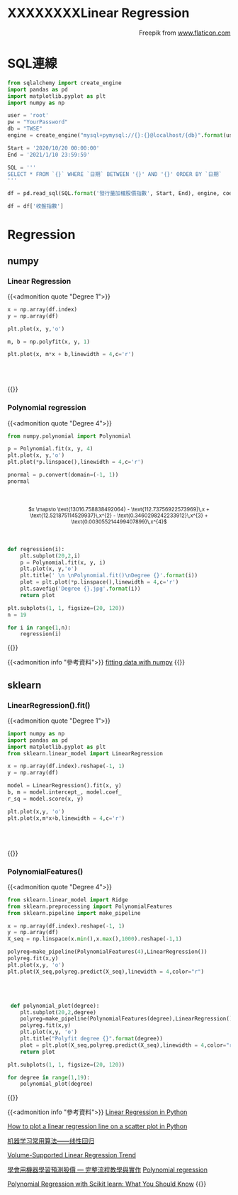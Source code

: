 # XXXXXXXXLinear Regression


<!--more-->

<div style="text-align: right" Icons made by <a href="https://www.flaticon.com/authors/freepik" title="Freepik">Freepik</a> from <a href="https://www.flaticon.com/" title="Flaticon">www.flaticon.com</a></div>

# SQL連線

```python
from sqlalchemy import create_engine
import pandas as pd
import matplotlib.pyplot as plt
import numpy as np

user = 'root'
pw = "YourPassword"
db = "TWSE"
engine = create_engine("mysql+pymysql://{}:{}@localhost/{db}".format(user,pw,db=db))

Start = '2020/10/20 00:00:00'
End = '2021/1/10 23:59:59'

SQL = '''
SELECT * FROM `{}` WHERE `日期` BETWEEN '{}' AND '{}' ORDER BY `日期`
'''

df = pd.read_sql(SQL.format('發行量加權股價指數', Start, End), engine, coerce_float=True, parse_dates=True)

df = df['收盤指數']
```
# Regression

## numpy

### Linear Regression

{{<admonition quote "Degree 1">}}

```python
x = np.array(df.index)
y = np.array(df)

plt.plot(x, y,'o')

m, b = np.polyfit(x, y, 1)

plt.plot(x, m*x + b,linewidth = 4,c='r')
```
<br>
<br>

{{</admonition>}}

### Polynomial regression

{{<admonition quote "Degree 4">}}

```python
from numpy.polynomial import Polynomial

p = Polynomial.fit(x, y, 4)
plt.plot(x, y,'o')
plt.plot(*p.linspace(),linewidth = 4,c='r')
```

```python
pnormal = p.convert(domain=(-1, 1))
pnormal
```
<br>
<br>
<center><small>
$x \mapsto \text{13016.758838492064} - \text{112.73756922573969}\,x + \text{12.521875114529937}\,x^{2} - \text{0.3460298242233912}\,x^{3} + \text{0.003055214499407899}\,x^{4}$</small></center>
<br>
<br>

```python
def regression(i):
    plt.subplot(20,2,i)
    p = Polynomial.fit(x, y, i)
    plt.plot(x, y,'o')
    plt.title(' \n \nPolynomial.fit()\nDegree {}'.format(i))
    plot = plt.plot(*p.linspace(),linewidth = 4,c='r')
    plt.savefig('Degree {}.jpg'.format(i))
    return plot

plt.subplots(1, 1, figsize=(20, 120)) 
n = 19

for i in range(1,n):
    regression(i)
```







{{</admonition>}}

{{<admonition info "參考資料">}}
[fitting data with numpy](https://stackoverflow.com/questions/18767523/fitting-data-with-numpy)
{{</admonition>}}

## sklearn

### LinearRegression().fit()

{{<admonition quote "Degree 1">}}

```python
import numpy as np
import pandas as pd
import matplotlib.pyplot as plt
from sklearn.linear_model import LinearRegression

x = np.array(df.index).reshape(-1, 1)
y = np.array(df)

model = LinearRegression().fit(x, y)
b, m = model.intercept_, model.coef_
r_sq = model.score(x, y)
```

```python
plt.plot(x,y, 'o')
plt.plot(x,m*x+b,linewidth = 4,c='r')
```
<br>
<br>

{{</admonition>}}

### PolynomialFeatures()

{{<admonition quote "Degree 4">}}

```python
from sklearn.linear_model import Ridge
from sklearn.preprocessing import PolynomialFeatures
from sklearn.pipeline import make_pipeline
```

```python
x = np.array(df.index).reshape(-1, 1)
y = np.array(df)
X_seq = np.linspace(x.min(),x.max(),1000).reshape(-1,1)
```

```python
polyreg=make_pipeline(PolynomialFeatures(4),LinearRegression())
polyreg.fit(x,y)
plt.plot(x,y, 'o')
plt.plot(X_seq,polyreg.predict(X_seq),linewidth = 4,color="r")
```

<br>

<br>



```python
 def polynomial_plot(degree):
    plt.subplot(20,2,degree)
    polyreg=make_pipeline(PolynomialFeatures(degree),LinearRegression())
    polyreg.fit(x,y)
    plt.plot(x,y, 'o')
    plt.title("Polyfit degree {}".format(degree))
    plot = plt.plot(X_seq,polyreg.predict(X_seq),linewidth = 4,color="r")
    return plot
```

```python
plt.subplots(1, 1, figsize=(20, 120)) 

for degree in range(1,19):
    polynomial_plot(degree)
```


{{</admonition>}}

{{<admonition info "參考資料">}}
[Linear Regression in Python](https://realpython.com/linear-regression-in-python/)

[How to plot a linear regression line on a scatter plot in Python](https://www.kite.com/python/answers/how-to-plot-a-linear-regression-line-on-a-scatter-plot-in-python#:~:text=Use%20numpy.,the%20line%20of%20best%20fit.)

[机器学习常用算法——线性回归](https://lz5z.com/%E6%9C%BA%E5%99%A8%E5%AD%A6%E4%B9%A0%E5%B8%B8%E7%94%A8%E7%AE%97%E6%B3%95%E2%80%94%E7%BA%BF%E6%80%A7%E5%9B%9E%E5%BD%92/)

[Volume-Supported Linear Regression Trend](https://tw.tradingview.com/script/XVPeRgdt-Volume-Supported-Linear-Regression-Trend/)

[學會用機器學習預測股價 — 完整流程教學與實作](https://medium.com/ai%E8%82%A1%E4%BB%94/%E5%AD%B8%E6%9C%83%E7%94%A8%E6%A9%9F%E5%99%A8%E5%AD%B8%E7%BF%92%E9%A0%90%E6%B8%AC%E8%82%A1%E5%83%B9-%E5%AE%8C%E6%95%B4%E6%B5%81%E7%A8%8B%E6%95%99%E5%AD%B8%E8%88%87%E5%AF%A6%E4%BD%9C-b057e7343ca4)
[Polynomial regression](https://en.wikipedia.org/wiki/Polynomial_regression)

[Polynomial Regression with Scikit learn: What You Should Know](https://towardsdatascience.com/polynomial-regression-with-scikit-learn-what-you-should-know-bed9d3296f2)
{{</admonition>}}

